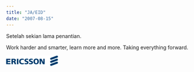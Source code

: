 ```yaml
---
title: "JA/EID"
date: "2007-08-15"
---
```


Setelah sekian lama penantian.

Work harder and smarter, learn more and more. Taking everything forward.

![ericsson_logo.gif](images/ericsson_logo.gif)
